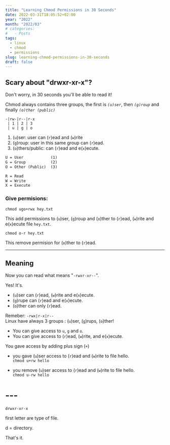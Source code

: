 ```yaml
---
title: "Learning Chmod Permissions in 30 Seconds"
date: 2022-03-31T18:05:52+02:00
year: "2022"
month: "2022/03"
# categories:
#   - Posts
tags:
  - linux
  - chmod
  - permissions
slug: learning-chmod-permissions-in-30-seconds
draft: false
---
```


## Scary about "drwxr-xr-x"?

Don't worry, in 30 seconds you'll be able to read it!

Chmod always contains three groups, the first is _`(u)ser`_, then _`(g)roup`_ and finally _`(o)ther (public)`_

```
-|rw-|r--|r-x
 | 1 | 2 | 3
 | u | g | o
```

1. (`u`)ser: user can (`r`)ead and (`w`)rite
2. (`g`)roup: user in this same group can (`r`)ead.
3. (`o`)thers/public: can (`r`)ead and e(`x`)ecute.

```txt
U = User            (1)
G = Group           (2)
O = Other (Public)  (3)

R = Read
W = Write
X = Execute
```

### Give permisions:

`chmod ugo+rwx hey.txt`

This add permissions to (`u`)ser, (`g`)roup and (`o`)ther to (`r`)ead, (`w`)rite and e(`x`)ecute file `hey.txt`.

`chmod o-r hey.txt`

This remove permision for (`o`)ther to (`r`)ead.

---

## Meaning

Now you can read what means "`-rwxr-xr--`".

Yes! It's.

- (`u`)ser can (`r`)ead, (`w`)rite and e(`x`)ecute.
- (`g`)rupe can (`r`)ead and e(`x`)ecute.
- (`o`)ther can only (`r`)ead.

Remeber: `-rwx|r-x|r--`  
Linux have always 3 groups : (`u`)ser, (`g`)rups, (`o`)ther!

- You can give access to `u`, `g` and `o`.
- You can give access to (`r`)ead, (`w`)rite, and e(`x`)ecute.

You gave access by adding plus sign (`+`)

- you gave (`u`)ser access to (`r`)ead and (`w`)rite to file hello.  
  `chmod u+rw hello`

- you remove (`u`)ser access to (`r`)ead and (`w`)rite to file hello.  
  `chmod u-rw hello`

# ---

```
drwxr-xr-x
```

first letter are type of file.

d = directory.

That's it.
